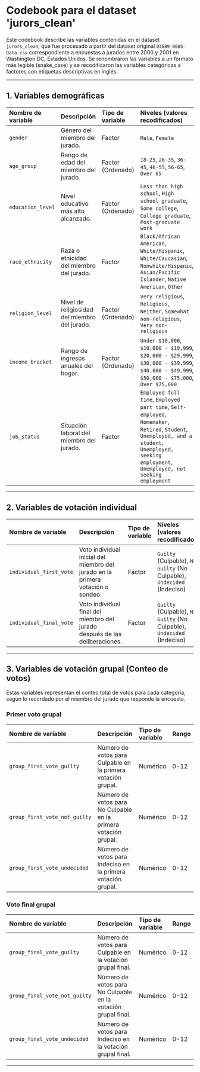 # Codebook para el dataset 'jurors_clean'

Este codebook describe las variables contenidas en el dataset `jurors_clean`, que fue procesado a partir del dataset original `03689-0005-Data.csv` correspondiente a encuestas a jurados entre 2000 y 2001 en Washington DC, Estados Unidos. Se renombraron las variables a un formato más legible (snake_case) y se recodificaron las variables categóricas a factores con etiquetas descriptivas en inglés.

---

## 1. Variables demográficas

| Nombre de variable     | Descripción                                   | Tipo de variable | Niveles (valores recodificados)                                             |
| :--------------------- | :-------------------------------------------- | :--------------- | :-------------------------------------------------------------------------- |
| `gender`               | Género del miembro del jurado.                | Factor           | `Male`, `Female`                                                            |
| `age_group`            | Rango de edad del miembro del jurado.         | Factor (Ordenado)| `18-25`, `26-35`, `36-45`, `46-55`, `56-65`, `Over 65`                        |
| `education_level`      | Nivel educativo más alto alcanzado.           | Factor (Ordenado)| `Less than high school`, `High school graduate`, `Some college`, `College graduate`, `Post-graduate work` |
| `race_ethnicity`       | Raza o etnicidad del miembro del jurado.      | Factor           | `Black/African American`, `White/Hispanic`, `White/Caucasian`, `Nonwhite/Hispanic`, `Asian/Pacific Islander`, `Native American`, `Other` |
| `religion_level`       | Nivel de religiosidad del miembro del jurado. | Factor (Ordenado)| `Very religious`, `Religious`, `Neither`, `Somewhat non-religious`, `Very non-religious` |
| `income_bracket`       | Rango de ingresos anuales del hogar.          | Factor (Ordenado)| `Under $10,000`, `$10,000 - $19,999`, `$20,000 - $29,999`, `$30,000 - $39,999`, `$40,000 - $49,999`, `$50,000 - $75,000`, `Over $75,000` |
| `job_status`           | Situación laboral del miembro del jurado.     | Factor           | `Employed full time`, `Employed part time`, `Self-employed`, `Homemaker`, `Retired`, `Student`, `Unemployed, and a student`, `Unemployed, seeking employment`, `Unemployed, not seeking employment` |

---

## 2. Variables de votación individual

| Nombre de variable        | Descripción                                                                          | Tipo de variable | Niveles (valores recodificados)                 |
| :------------------------ | :----------------------------------------------------------------------------------- | :--------------- | :---------------------------------------------- |
| `individual_first_vote`   | Voto individual inicial del miembro del jurado en la primera votación o sondeo.    | Factor           | `Guilty` (Culpable), `Not Guilty` (No Culpable), `Undecided` (Indeciso) |
| `individual_final_vote`   | Voto individual final del miembro del jurado después de las deliberaciones.        | Factor           | `Guilty` (Culpable), `Not Guilty` (No Culpable), `Undecided` (Indeciso) |

---

## 3. Variables de votación grupal (Conteo de votos)

Estas variables representan el conteo total de votos para cada categoría, según lo recordado por el miembro del jurado que responde la encuesta.

### Primer voto grupal

| Nombre de variable                  | Descripción                                                                     | Tipo de variable | Rango           |
| :---------------------------------- | :------------------------------------------------------------------------------ | :--------------- | :-------------- |
| `group_first_vote_guilty`           | Número de votos para Culpable en la primera votación grupal.                  | Numérico         | 0-12            |
| `group_first_vote_not_guilty`       | Número de votos para No Culpable en la primera votación grupal.               | Numérico         | 0-12            |
| `group_first_vote_undecided`        | Número de votos para Indeciso en la primera votación grupal.                  | Numérico         | 0-12            |

### Voto final grupal

| Nombre de variable                 | Descripción                                                                    | Tipo de variable | Rango           |
| :--------------------------------- | :----------------------------------------------------------------------------- | :--------------- | :-------------- |
| `group_final_vote_guilty`          | Número de votos para Culpable en la votación grupal final.                     | Numérico         | 0-12            |
| `group_final_vote_not_guilty`      | Número de votos para No Culpable en la votación grupal final.                  | Numérico         | 0-12            |
| `group_final_vote_undecided`       | Número de votos para Indeciso en la votación grupal final.                     | Numérico         | 0-12            |

---
